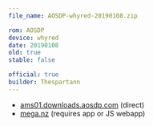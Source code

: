 ```yaml
---
file_name: AOSDP-whyred-20190108.zip

rom: AOSDP
device: whyred
date: 20190108
old: true
stable: false

official: true
builder: Thespartann
---
```


<!-- Insert downloads here: -->

* [ams01.downloads.aosdp.com](https://ams01.downloads.aosdp.com/AOSDP-whyred-20190108/) (direct)
* [mega.nz](https://mega.nz/#F!3KYyTKpS!ExVIjvgE4C4CyOHzKT52Pg) (requires app or JS webapp)
